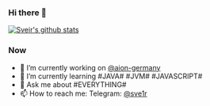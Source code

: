 ### Hi there 👋

[![Sveir's github stats](https://github-readme-stats.vercel.app/api/top-langs/?username=sukkaw&layout=compact&hide_border=true&title_color=a0a9af)](https://github.com/anuraghazra/github-readme-stats)


### Now

- 🔭 I’m currently working on [@aion-germany](https://github.com/sve1r/aion-germany)
- 🌱 I’m currently learning #JAVA# #JVM# #JAVASCRIPT#
- 💬 Ask me about #EVERYTHING#
- 📫 How to reach me: Telegram: [@sve1r](https://t.me/sve1r)
